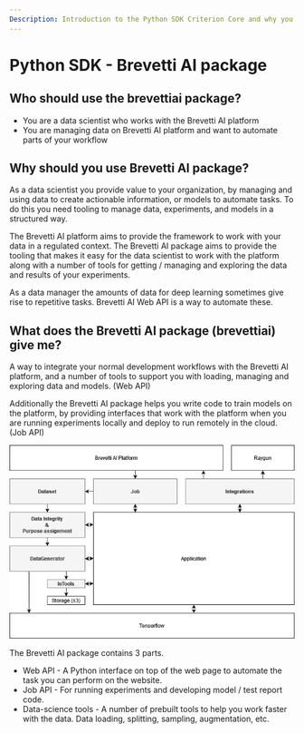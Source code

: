 ```yaml
---
Description: Introduction to the Python SDK Criterion Core and why you should use it
---
```


# Python SDK - Brevetti AI package

## Who should use the brevettiai package?

* You are a data scientist who works with the Brevetti AI platform
* You are managing data on Brevetti AI platform and want to automate parts of your workflow

## Why should you use Brevetti AI package? <a id="docs-internal-guid-d2d0424b-7fff-d7af-abd8-ee10edac50f0"></a>

As a data scientist you provide value to your organization, by managing and using data to create actionable information, or models to automate tasks. To do this you need tooling to manage data, experiments, and models in a structured way.  


The Brevetti AI platform aims to provide the framework to work with your data in a regulated context. The Brevetti AI package aims to provide the tooling that makes it easy for the data scientist to work with the platform along with a number of tools for getting / managing and exploring the data and results of your experiments.  


As a data manager the amounts of data for deep learning sometimes give rise to repetitive tasks. Brevetti AI Web API is a way to automate these.

## What does the Brevetti AI package \(brevettiai\) give me?

A way to integrate your normal development workflows with the Brevetti AI platform, and a number of tools to support you with loading, managing and exploring data and models. \(Web API\)

Additionally the Brevetti AI package helps you write code to train models on the platform, by providing interfaces that work with the platform when you are running experiments locally and deploy to run remotely in the cloud. \(Job API\)

![Overview over how a sample application could be implemented with Criterion Core \(grey\)](../../../.gitbook/assets/criterion-core.png)



The Brevetti AI package contains 3 parts.

* Web API - A Python interface on top of the web page to automate the task you can perform on the website.
* Job API - For running experiments and developing model / test report code.
* Data-science tools - A number of prebuilt tools to help you work faster with the data. Data loading, splitting, sampling, augmentation, etc.

